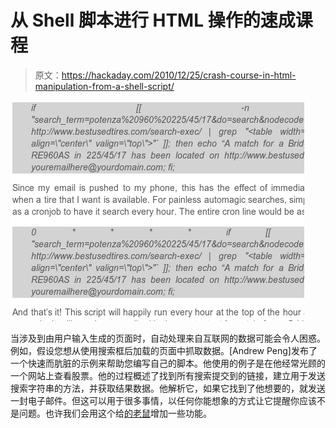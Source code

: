 # 从 Shell 脚本进行 HTML 操作的速成课程

> 原文：<https://hackaday.com/2010/12/25/crash-course-in-html-manipulation-from-a-shell-script/>

![](img/700342b56a5ca15cfac3005134b5aa9f.png "linux-html-manipulation-via-shell-script")

当涉及到由用户输入生成的页面时，自动处理来自互联网的数据可能会令人困惑。例如，假设您想从使用搜索框后加载的页面中抓取数据。[Andrew Peng]发布了一个快速而肮脏的示例来帮助您编写自己的脚本。他使用的例子是在他经常光顾的一个网站上查看股票。他的过程概述了找到所有搜索提交到的链接，建立用于发送搜索字符串的方法，并获取结果数据。他解析它，如果它找到了他想要的，就发送一封电子邮件。但这可以用于很多事情，以任何你能想象的方式让它提醒你应该不是问题。也许我们会用这个给[的老鼠](http://hackaday.com/2010/12/19/hackaday-unleashes-a-troll-sniffing-rat/)增加一些功能。